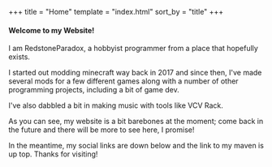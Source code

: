 +++
title = "Home" 
template = "index.html" 
sort_by = "title" 
+++

#### Welcome to my Website!

I am RedstoneParadox, a hobbyist programmer from a place that hopefully exists.

I started out modding minecraft way back in 2017 and since then, I've made several mods for a few different games along with a number of other programming projects, including a bit of game dev.

I've also dabbled a bit in making music with tools like VCV Rack.

As you can see, my website is a bit barebones at the moment; come back in the future and there will be more to see here, I promise!

In the meantime, my social links are down below and the link to my maven is up top. Thanks for visiting!